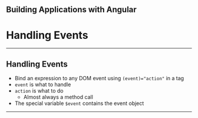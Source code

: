 <!-- .slide: data-background="../content/images/title-slide.jpg" -->

## Building Applications with Angular

# Handling Events

---

## Handling Events

- Bind an expression to any DOM event using `(event)="action"` in a tag
- `event` is what to handle
- `action` is what to do
  - Almost always a method call
- The special variable `$event` contains the event object

---

